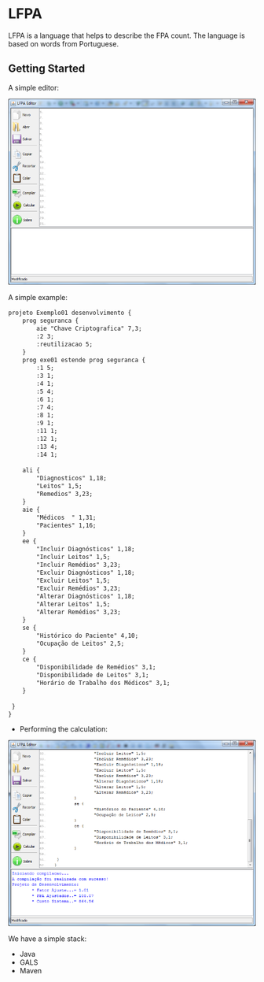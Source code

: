 # LFPA

LFPA is a language that helps to describe the FPA count. The language is based on words from Portuguese.

## Getting Started

A simple editor:

![LFPA Editor](img/editor.png)

A simple example:

```
projeto Exemplo01 desenvolvimento {
	prog seguranca {
		aie "Chave Criptografica" 7,3;
		:2 3;
		:reutilizacao 5;
	}
	prog exe01 estende prog seguranca {
		:1 5;
		:3 1;
		:4 1;
		:5 4;
		:6 1;
		:7 4;
		:8 1;
		:9 1;
		:11 1;
		:12 1;
		:13 4;
		:14 1;

	ali {
		"Diagnosticos" 1,18;
		"Leitos" 1,5;
		"Remedios" 3,23;
	}
	aie {
		"Médicos  " 1,31;
		"Pacientes" 1,16;
	}
	ee {
		"Incluir Diagnósticos" 1,18;
		"Incluir Leitos" 1,5;
		"Incluir Remédios" 3,23;
		"Excluir Diagnósticos" 1,18;
		"Excluir Leitos" 1,5;
		"Excluir Remédios" 3,23;
		"Alterar Diagnósticos" 1,18;
		"Alterar Leitos" 1,5;
		"Alterar Remédios" 3,23;
	}
	se {
		"Histórico do Paciente" 4,10;
		"Ocupação de Leitos" 2,5;
	}
	ce {
		"Disponibilidade de Remédios" 3,1;
		"Disponibilidade de Leitos" 3,1;
		"Horário de Trabalho dos Médicos" 3,1;
	}

 }
}
```

* Performing the calculation:

![LFPA Editor](img/calculo.png)

We have a simple stack:
* Java
* GALS
* Maven
